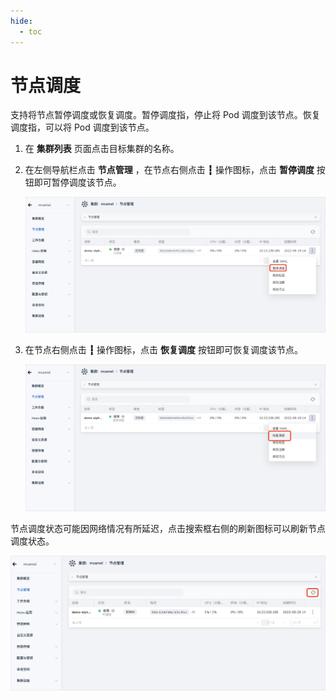 ```yaml
---
hide:
  - toc
---
```


# 节点调度

支持将节点暂停调度或恢复调度。暂停调度指，停止将 Pod 调度到该节点。恢复调度指，可以将 Pod 调度到该节点。

1. 在 __集群列表__ 页面点击目标集群的名称。

2. 在左侧导航栏点击 __节点管理__ ，在节点右侧点击 __┇__ 操作图标，点击 __暂停调度__ 按钮即可暂停调度该节点。

    ![暂停调度](../../../images/schedule02.png)

3. 在节点右侧点击 __┇__ 操作图标，点击 __恢复调度__ 按钮即可恢复调度该节点。

    ![节点管理](../../../images/schedule03.png)

节点调度状态可能因网络情况有所延迟，点击搜索框右侧的刷新图标可以刷新节点调度状态。

![节点管理](../../../images/schedule04.png)
